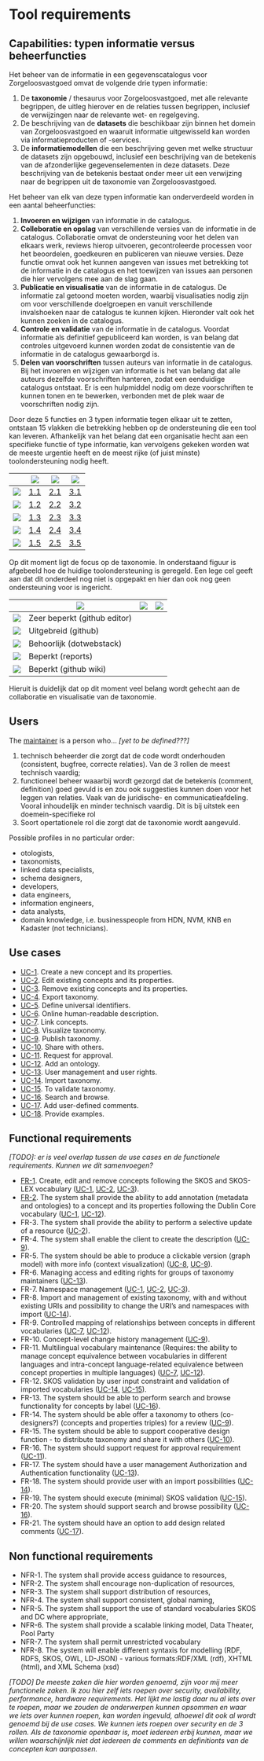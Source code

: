# Tool requirements

## Capabilities: typen informatie versus beheerfuncties

Het beheer van de informatie in een gegevenscatalogus voor Zorgeloosvastgoed omvat de volgende drie typen informatie:

1. De **taxonomie** / thesaurus voor Zorgeloosvastgoed, met alle relevante begrippen, de uitleg hierover en de relaties tussen begrippen, inclusief de verwijzingen naar de relevante wet- en regelgeving.
2. De beschrijving van de **datasets** die beschikbaar zijn binnen het domein van Zorgeloosvastgoed en waaruit informatie uitgewisseld kan worden via informatieproducten of -services.
3. De **informatiemodellen** die een beschrijving geven met welke structuur de datasets zijn opgebouwd, inclusief een beschrijving van de betekenis van de afzonderlijke gegevenselementen in deze datasets. Deze beschrijving van de betekenis bestaat onder meer uit een verwijzing naar de begrippen uit de taxonomie van Zorgeloosvastgoed.

Het beheer van elk van deze typen informatie kan onderverdeeld worden in een aantal beheerfuncties:

1. **Invoeren en wijzigen** van informatie in de catalogus.
2. **Colleboratie en opslag** van verschillende versies van de informatie in de catalogus. Collaboratie omvat de ondersteuning voor het delen van elkaars werk, reviews hierop uitvoeren, gecontroleerde processen voor het beoordelen, goedkeuren en publiceren van nieuwe versies. Deze functie omvat ook het kunnen aangeven van issues met betrekking tot de informatie in de catalogus en het toewijzen van issues aan personen die hier vervolgens mee aan de slag gaan.
3. **Publicatie en visualisatie** van de informatie in de catalogus. De informatie zal getoond moeten worden, waarbij visualisaties nodig zijn om voor verschillende doelgroepen en vanuit verschillende invalshoeken naar de catalogus te kunnen kijken. Hieronder valt ook het kunnen zoeken in de catalogus.
4. **Controle en validatie** van de informatie in de catalogus. Voordat informatie als definitief gepubliceerd kan worden, is van belang dat controles uitgevoerd kunnen worden zodat de consistentie van de informatie in de catalogus gewaarborgd is.
5. **Delen van voorschriften** tussen auteurs van informatie in de catalogus. Bij het invoeren en wijzigen van informatie is het van belang dat alle auteurs dezelfde voorschriften hanteren, zodat een eenduidige catalogus ontstaat. Er is een hulpmiddel nodig om deze voorschriften te kunnen tonen en te bewerken, verbonden met de plek waar de voorschriften nodig zijn.

Door deze 5 functies en 3 typen informatie tegen elkaar uit te zetten, ontstaan 15 vlakken die betrekking hebben op de ondersteuning die een tool kan leveren. Afhankelijk van het belang dat een organisatie hecht aan een specifieke functie of type informatie, kan vervolgens gekeken worden wat de meeste urgentie heeft en de meest rijke (of juist minste) toolondersteuning nodig heeft.

|                                     |![](media/Taxonomie.png)                  |![](media/Datasets.png)                  |![](media/Informatiemodellen.png)                  |
|-------------------------------------|------------------------------------------|-----------------------------------------|---------------------------------------------------|
|![](media/InvoerenWijzigen.png)      |[1.1](taxonomie/InvoerenWijzigen.md)      |[2.1](datasets/InvoerenWijzigen.md)      |[3.1](informatiemodellen/InvoerenWijzigen.md)      |
|![](media/CollaboratieOpslag.png)    |[1.2](taxonomie/CollaboratieOpslag.md)    |[2.2](datasets/CollaboratieOpslag.md)    |[3.2](informatiemodellen/CollaboratieOpslag.md)    |
|![](media/PublicatieVisualisatie.png)|[1.3](taxonomie/PublicatieVisualisatie.md)|[2.3](datasets/PublicatieVisualisatie.md)|[3.3](informatiemodellen/PublicatieVisualisatie.md)|
|![](media/ControleValidatie.png)     |[1.4](taxonomie/ControleValidatie.md)     |[2.4](datasets/ControleValidatie.md)     |[3.4](informatiemodellen/ControleValidatie.md)     |
|![](media/DelenVoorschriften.png)    |[1.5](taxonomie/DelenVoorschriften.md)    |[2.5](datasets/DelenVoorschriften.md)    |[3.5](informatiemodellen/DelenVoorschriften.md)    |

Op dit moment ligt de focus op de taxonomie. In onderstaand figuur is afgebeeld hoe de huidige toolondersteuning is geregeld. Een lege cel geeft aan dat dit onderdeel nog niet is opgepakt en hier dan ook nog geen ondersteuning voor is ingericht.

|                                     |![](media/Taxonomie.png)|![](media/Datasets.png)|![](media/Informatiemodellen.png)|
|-------------------------------------|------------------------|-----------------------|---------------------------------|
|![](media/InvoerenWijzigen.png)      |Zeer beperkt (github editor) |                       |                                 |
|![](media/CollaboratieOpslag.png)    |Uitgebreid (github)     |                       |                                 |
|![](media/PublicatieVisualisatie.png)|Behoorlijk (dotwebstack)|                       |                                 |
|![](media/ControleValidatie.png)     |Beperkt (reports)       |                       |                                 |
|![](media/DelenVoorschriften.png)    |Beperkt (github wiki)   |                       |                                 |

Hieruit is duidelijk dat op dit moment veel belang wordt gehecht aan de collaboratie en visualisatie van de taxonomie.

## Users

The [maintainer](users/maintainer.md) is a person who… *[yet to be defined???]*

1. technisch beheerder die zorgt dat de code wordt onderhouden (consistent, bugfree, correcte relaties). Van de 3 rollen de meest technisch vaardig;
2. functioneel beheer waaarbij wordt gezorgd dat de betekenis (comment, definition) goed gevuld is en zou ook suggesties kunnen doen voor het leggen van relaties. Vaak van de juridische- en communicatieafdeling. Vooral inhoudelijk en minder technisch vaardig. Dit is bij uitstek een doemein-specifieke rol
3. Soort opertationele rol die zorgt dat de taxonomie wordt aangevuld.

Possible profiles in no particular order:
- otologists,
- taxonomists,
- linked data specialists,
- schema designers,
- developers,
- data engineers,
- information engineers,
- data analysts,
- domain knowledge, i.e. businesspeople from HDN, NVM, KNB en Kadaster (not technicians).

## Use cases

- [UC-1](use-cases/UC-1.md). Create a new concept and its properties.
- [UC-2](use-cases/UC-2.md). Edit existing concepts and its properties.
- [UC-3](use-cases/UC-3.md). Remove existing concepts and its properties.
- [UC-4](use-cases/UC-4.md). Export taxonomy.
- [UC-5](use-cases/UC-5.md). Define universal identifiers.
- [UC-6](use-cases/UC-6.md). Online human-readable description.
- [UC-7](use-cases/UC-7.md). Link concepts.
- [UC-8](use-cases/UC-8.md). Visualize taxonomy.
- [UC-9](use-cases/UC-9.md). Publish taxonomy.
- [UC-10](use-cases/UC-10.md). Share with others.
- [UC-11](use-cases/UC-11.md). Request for approval.
- [UC-12](use-cases/UC-12.md). Add an ontology.
- [UC-13](use-cases/UC-13.md). User management and user rights.
- [UC-14](use-cases/UC-14.md). Import taxonomy.
- [UC-15](use-cases/UC-15.md). To validate taxonomy.
- [UC-16](use-cases/UC-16.md). Search and browse.
- [UC-17](use-cases/UC-17.md). Add user-defined comments.
- [UC-18](use-cases/UC-18.md). Provide examples.

## Functional requirements

*[TODO]: er is veel overlap tussen de use cases en de functionele requirements. Kunnen we dit samenvoegen?*

- [FR-1](reqs/FR-1.md). Create, edit and remove concepts following the SKOS and SKOS-LEX vocabulary ([UC-1](use-cases/UC-1.md), [UC-2](use-cases/UC-2.md), [UC-3](use-cases/UC-3.md)).
- [FR-2](reqs/FR-2.md). The system shall provide the ability to add annotation (metadata and ontologies) to a concept and its properties following the Dublin Core vocabulary ([UC-1](use-cases/UC-1.md), [UC-12](use-cases/UC-12.md)).
- FR-3. The system shall provide the ability to perform a selective update of a resource ([UC-2](use-cases/UC-2.md)).
- FR-4. The system shall enable the client to create the description ([UC-9](use-cases/UC-9.md)).
- FR-5. The system should be able to produce a clickable version (graph model) with more info (context visualization) ([UC-8](use-cases/UC-8.md), [UC-9](use-cases/UC-9.md)).
- FR-6. Managing access and editing rights for groups of taxonomy maintainers ([UC-13](use-cases/UC-13.md)).
- FR-7. Namespace management ([UC-1](use-cases/UC-1.md), [UC-2](use-cases/UC-2.md), [UC-3](use-cases/UC-3.md)).
- FR-8. Import and management of existing taxonomy, with and without existing URIs and possibility to change the URI’s and namespaces with import ([UC-14](use-cases/UC-14.md)).
- FR-9. Controlled mapping of relationships between concepts in different vocabularies ([UC-7](use-cases/UC-7.md), [UC-12](use-cases/UC-12.md)).
- FR-10. Concept-level change history management ([UC-9](use-cases/UC-9.md)).
- FR-11. Multilingual vocabulary maintenance (Requires: the ability to manage concept equivalence between vocabularies in different languages and intra-concept language-related equivalence between concept properties in multiple languages) ([UC-7](use-cases/UC-7.md), [UC-12](use-cases/UC-12.md)).
- FR-12. SKOS validation by user input constraint and validation of imported vocabularies ([UC-14](use-cases/UC-14.md), [UC-15](use-cases/UC-15.md)).
- FR-13. The system should be able to perform search and browse functionality for concepts by label ([UC-16](use-cases/UC-16.md)).
- FR-14. The system should be able offer a taxonomy to others (co-designers?) (concepts and properties triples) for a review ([UC-9](use-cases/UC-9.md)).
- FR-15. The system should be able to support cooperative design function - to distribute taxonomy and share it with others ([UC-10](use-cases/UC-10.md)).
- FR-16. The system should support request for approval requirement ([UC-11](use-cases/UC-11.md)).
- FR-17. The system should have a user management Authorization and Authentication functionality ([UC-13](use-cases/UC-13.md)).
- FR-18. The system should provide user with an import possibilities ([UC-14](use-cases/UC-14.md)).
- FR-19. The system should execute (minimal) SKOS validation ([UC-15](use-cases/UC-15.md)).
- FR-20. The system should support search and browse possibility ([UC-16](use-cases/UC-16.md)).
- FR-21. The system should have an option to add design related comments ([UC-17](use-cases/UC-17.md)).

## Non functional requirements

- NFR-1. The system shall provide access guidance to resources,
- NFR-2. The system shall encourage non-duplication of resources,
- NFR-3. The system shall support distribution of resources,
- NFR-4. The system shall support consistent, global naming,
- NFR-5. The system shall support the use of standard vocabularies SKOS and DC where appropriate,
- NFR-6. The system shall provide a scalable linking model, Data Theater, Pool Party
- NFR-7. The system shall permit unrestricted vocabulary
- NFR-8. The system will enable different syntaxis for modelling (RDF, RDFS, SKOS, OWL, LD-JSON) - various formats:RDF/XML (rdf), XHTML (html), and XML Schema (xsd)

*[TODO] De meeste zaken die hier worden genoemd, zijn voor mij meer functionele zaken. Ik zou hier zelf iets roepen over security, availability, performance, hardware requirements. Het lijkt me lastig daar nu al iets over te roepen, maar we zouden de onderwerpen kunnen opsommen en waar we iets over kunnen roepen, kan worden ingevuld, alhoewel dit ook al wordt genoemd bij de use cases. We kunnen iets roepen over security en de 3 rollen. Als de taxonomie openbaar is, moet iedereen erbij kunnen, maar we willen waarschijnlijk niet dat iedereen de comments en definitionts van de concepten kan aanpassen.*

